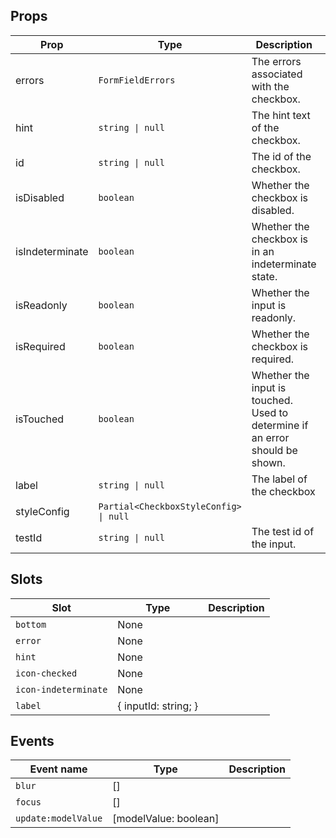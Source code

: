 <!-- This file is automatically generated, do not edit manually. -->


## Props

| Prop | Type | Description | Default |
| ---- | ---- | ----------- | ------- |
| errors | `FormFieldErrors` | The errors associated with the checkbox. | `null` |
| hint | `string \| null` | The hint text of the checkbox. | `null` |
| id | `string \| null` | The id of the checkbox. | `null` |
| isDisabled | `boolean` | Whether the checkbox is disabled. | `false` |
| isIndeterminate | `boolean` | Whether the checkbox is in an indeterminate state. | `false` |
| isReadonly | `boolean` | Whether the input is readonly. | `false` |
| isRequired | `boolean` | Whether the checkbox is required. | `false` |
| isTouched | `boolean` | Whether the input is touched. Used to determine if an error should be shown. | `false` |
| label | `string \| null` | The label of the checkbox | `null` |
| styleConfig | `Partial<CheckboxStyleConfig> \| null` |  | `null` |
| testId | `string \| null` | The test id of the input. | `null` |


## Slots

| Slot | Type | Description |
| --------- | ---- | ----------- |
| `bottom` | None |  |
| `error` | None |  |
| `hint` | None |  |
| `icon-checked` | None |  |
| `icon-indeterminate` | None |  |
| `label` | \{ inputId: string; \} |  |


## Events

| Event name | Type | Description |
| ---------- | ---- | ----------- |
| `blur` | [] |  |
| `focus` | [] |  |
| `update:modelValue` | [modelValue: boolean] |  |

